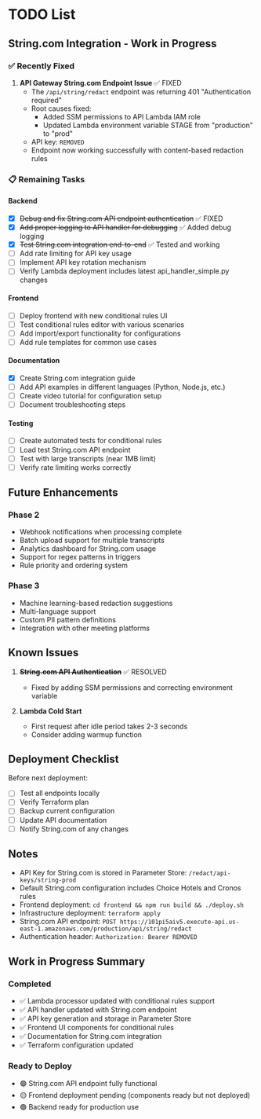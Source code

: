 # TODO List

## String.com Integration - Work in Progress

### ✅ Recently Fixed
1. **API Gateway String.com Endpoint Issue** ✅ FIXED
   - The `/api/string/redact` endpoint was returning 401 "Authentication required"
   - Root causes fixed:
     - Added SSM permissions to API Lambda IAM role
     - Updated Lambda environment variable STAGE from "production" to "prod"
   - API key: `REMOVED`
   - Endpoint now working successfully with content-based redaction rules

### 📋 Remaining Tasks

#### Backend
- [x] ~~Debug and fix String.com API endpoint authentication~~ ✅ FIXED
- [x] ~~Add proper logging to API handler for debugging~~ ✅ Added debug logging
- [x] ~~Test String.com integration end-to-end~~ ✅ Tested and working
- [ ] Add rate limiting for API key usage
- [ ] Implement API key rotation mechanism
- [ ] Verify Lambda deployment includes latest api_handler_simple.py changes

#### Frontend
- [ ] Deploy frontend with new conditional rules UI
- [ ] Test conditional rules editor with various scenarios
- [ ] Add import/export functionality for configurations
- [ ] Add rule templates for common use cases

#### Documentation
- [x] Create String.com integration guide
- [ ] Add API examples in different languages (Python, Node.js, etc.)
- [ ] Create video tutorial for configuration setup
- [ ] Document troubleshooting steps

#### Testing
- [ ] Create automated tests for conditional rules
- [ ] Load test String.com API endpoint
- [ ] Test with large transcripts (near 1MB limit)
- [ ] Verify rate limiting works correctly

## Future Enhancements

### Phase 2
- Webhook notifications when processing complete
- Batch upload support for multiple transcripts
- Analytics dashboard for String.com usage
- Support for regex patterns in triggers
- Rule priority and ordering system

### Phase 3
- Machine learning-based redaction suggestions
- Multi-language support
- Custom PII pattern definitions
- Integration with other meeting platforms

## Known Issues

1. ~~**String.com API Authentication**~~ ✅ RESOLVED
   - Fixed by adding SSM permissions and correcting environment variable

2. **Lambda Cold Start**
   - First request after idle period takes 2-3 seconds
   - Consider adding warmup function

## Deployment Checklist

Before next deployment:
- [ ] Test all endpoints locally
- [ ] Verify Terraform plan
- [ ] Backup current configuration
- [ ] Update API documentation
- [ ] Notify String.com of any changes

## Notes

- API Key for String.com is stored in Parameter Store: `/redact/api-keys/string-prod`
- Default String.com configuration includes Choice Hotels and Cronos rules
- Frontend deployment: `cd frontend && npm run build && ./deploy.sh`
- Infrastructure deployment: `terraform apply`
- String.com API endpoint: `POST https://101pi5aiv5.execute-api.us-east-1.amazonaws.com/production/api/string/redact`
- Authentication header: `Authorization: Bearer REMOVED`

## Work in Progress Summary

### Completed
- ✅ Lambda processor updated with conditional rules support
- ✅ API handler updated with String.com endpoint
- ✅ API key generation and storage in Parameter Store
- ✅ Frontend UI components for conditional rules
- ✅ Documentation for String.com integration
- ✅ Terraform configuration updated

### Ready to Deploy
- 🟢 String.com API endpoint fully functional
- 🟡 Frontend deployment pending (components ready but not deployed)
- 🟢 Backend ready for production use